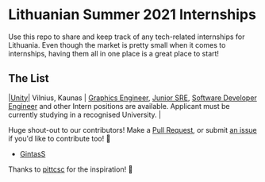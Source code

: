 # Lithuanian Summer 2021 Internships 
Use this repo to share and keep track of any tech-related internships for Lithuania. Even though the market is pretty small when it comes to internships,
having them all in one place is a great place to start!

## The List

|[Unity](https://careers.unity.com/location/vilnius)| Vilnius, Kaunas | [Graphics Engineer](https://careers.unity.com/position/graphics-engineer-student-worker/2469007), [Junior SRE](https://careers.unity.com/position/junior-site-reliability-engineer/2530395), [Software Developer Engineer](https://careers.unity.com/position/software-development-engineer-student/2445952) and other Intern positions are available. Applicant must be currently studying in a recognised University. |


Huge shout-out to our contributors! Make a [Pull Request](https://github.com/Vilnius-CSC/lithuania-2021-internships/pulls), or submit [an issue](https://github.com/Vilnius-CSC/lithuania-2021-internships/issues) if you'd like to contribute too! 🙏
* [GintasS](https://github.com/GintasS)


Thanks to [pittcsc](https://github.com/pittcsc/Summer2021-Internships) for the inspiration! 🐐
